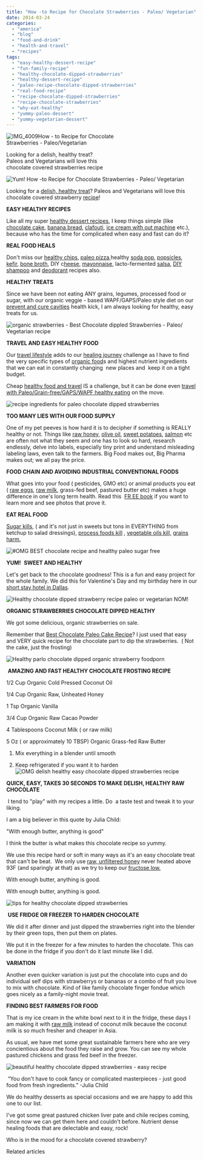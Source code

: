 ```yaml
---
title: "How -to Recipe for Chocolate Strawberries - Paleo/ Vegetarian"
date: 2014-03-24
categories: 
  - "america"
  - "blog"
  - "food-and-drink"
  - "health-and-travel"
  - "recipes"
tags: 
  - "easy-healthy-dessert-recipe"
  - "fun-family-recipe"
  - "healthy-chocolate-dipped-strawberries"
  - "healthy-dessert-recipe"
  - "paleo-recipe-chocolate-dipped-strawberries"
  - "real-food-recipe"
  - "recipe-chocolate-dipped-strawberries"
  - "recipe-chocolate-strawberries"
  - "why-eat-healthy"
  - "yummy-paleo-dessert"
  - "yummy-vegetarian-dessert"
---
```


![IMG_4009](https://pub-ac94b3f306b24c0dba4238943c97f2e1.r2.dev/6a00e5502a9507883301a3fcd54b3c970b.jpg)How - to Recipe for Chocolate  
Strawberries - Paleo/Vegetarian  
  
Looking for a delish, healthy treat?  
Paleos and Vegetarians will love this  
chocolate covered strawberries recipe

<!--more-->  
![Yum! How -to Recipe for Chocolate Strawberries - Paleo/ Vegetarian](https://pub-ac94b3f306b24c0dba4238943c97f2e1.r2.dev/6a00e5502a9507883301a3fcd6ee7a970b.png)  
  
  
Looking for a [delish, healthy treat](https://pub-ac94b3f306b24c0dba4238943c97f2e1.r2.dev/2012/07/healthy-snacks-for-kids.html "healthy snacks for kids")? Paleos and Vegetarians will love this chocolate covered strawberry [recipe](https://pub-ac94b3f306b24c0dba4238943c97f2e1.r2.dev/recipes/ "healthy recipes")!  
  
**EASY HEALTHY RECIPES**  
  
Like all my super [healthy dessert recipes](https://pub-ac94b3f306b24c0dba4238943c97f2e1.r2.dev/2013/08/best-healthy-chocolate-ice-cream-recipe-no-machine.html "healthy fast chocolate ice cream recipe paleo no machine"), I keep things simple (like [chocolate cake](https://pub-ac94b3f306b24c0dba4238943c97f2e1.r2.dev/2013/10/best-chocolate-cake-recipe-ever-and-its-paleo-healthy-grain-free.html "best paleo chocolate cake recipe"), [banana bread](https://pub-ac94b3f306b24c0dba4238943c97f2e1.r2.dev/2013/08/healthy-banana-bread-recipe-paleogapsgluten-free.html "banana bread healthy recipe paleo GAPS grain-free"), [clafouti](https://pub-ac94b3f306b24c0dba4238943c97f2e1.r2.dev/2013/07/yum-super-healthy-dessert-recipe-paleo-mango-clafouti.html "healthy clafouti paleo dessert"), [ice cream with out machine](https://pub-ac94b3f306b24c0dba4238943c97f2e1.r2.dev/2013/05/easy-healthy-homemade-ice-cream-no-machine-.html#more "healthy ice cream no machine") etc.), because who has the time for complicated when easy and fast can do it?  
  
**REAL FOOD HEALS**  
  
Don't miss our [healthy chips](https://pub-ac94b3f306b24c0dba4238943c97f2e1.r2.dev/2013/06/yummy-healthy-chips-recipe.html "healthy chips recipe paleo and vegan"), [paleo pizza](https://pub-ac94b3f306b24c0dba4238943c97f2e1.r2.dev/2013/07/best-paleo-pizza-recipe.html "paleo pizza"),healthy [soda pop](https://pub-ac94b3f306b24c0dba4238943c97f2e1.r2.dev/2012/09/how-to-make-healthy-soda-pop-even-a-kid-can-do-it-.html "healthy soda pop recipe"), [popsicles](https://pub-ac94b3f306b24c0dba4238943c97f2e1.r2.dev/2012/08/how-to-make-healthy-popsicles-.html "healthy popcicle recipe"),  [kefir](https://pub-ac94b3f306b24c0dba4238943c97f2e1.r2.dev/2012/07/-how-to-make-kefir-easy-goats-milk-or-coconut-milk.html "how to make goats milk or coconut kefir"), [bone broth](https://pub-ac94b3f306b24c0dba4238943c97f2e1.r2.dev/2012/10/how-to-make-nourishing-bone-broth-recipes-to-heal.html "bone broth recipe"), DIY c[heese](https://pub-ac94b3f306b24c0dba4238943c97f2e1.r2.dev/2013/02/how-to-make-diy-goat-cheese-with-kefir.html "how to make cheese"), [mayonnaise](https://pub-ac94b3f306b24c0dba4238943c97f2e1.r2.dev/2013/02/how-to-make-homemade-lacto-fermented-mayonnaise.html "DIY mayonnaise recipe"), lacto-fermented [salsa](https://pub-ac94b3f306b24c0dba4238943c97f2e1.r2.dev/2012/09/how-to-make-healthy-lacto-fermented-salsa.html "lacto fermented salsa"), [DIY shampoo](https://pub-ac94b3f306b24c0dba4238943c97f2e1.r2.dev/2012/09/how-to-make-diy-homemade-shampoo-and-creme-rinse-easy-cheap-healthy.html "DIY shampoo and cream rinse") and [deodorant](https://pub-ac94b3f306b24c0dba4238943c97f2e1.r2.dev/2012/09/how-to-make-diy-homemade-deodorant-easy-cheap-healthy.html "DIY homemade deodorant") recipes also.  
  
**HEALTHY TREATS**  
  
Since we have been not eating ANY grains, legumes, processed food or sugar, with our organic veggie - based WAPF/GAPS/Paleo style diet on our [prevent and cure cavities](https://pub-ac94b3f306b24c0dba4238943c97f2e1.r2.dev/2013/03/curing-gum-disease-and-cavities-naturally.html "prevent and cure cavities naturally") health kick, I am always looking for healthy, easy treats for us.  
  
  
![organic strawberries - Best Chocolate dippled Strawberries - Paleo/ Vegetarian recipe](https://pub-ac94b3f306b24c0dba4238943c97f2e1.r2.dev/6a00e5502a9507883301a51186a14f970c.png)  
  
**TRAVEL AND EASY HEALTHY FOOD**  
  
Our [travel lifestyle](https://pub-ac94b3f306b24c0dba4238943c97f2e1.r2.dev/2011/07/what-our-nomadic-travel-lifestyle-looks-like-family-fun.html "Our travel lifestyle") adds to our [healing journey](https://pub-ac94b3f306b24c0dba4238943c97f2e1.r2.dev/2013/07/healing-journey-and-blessings.html "healing journey") challenge as I have to find the very specific types of [organic food](https://pub-ac94b3f306b24c0dba4238943c97f2e1.r2.dev/2012/04/health-organic-raw-foods-and-travel.html "health, organic raw foods and travel")s and highest nutrient ingredients that we can eat in constantly changing  new places and  keep it on a tight budget.  
  
Cheap [healthy food and travel](https://pub-ac94b3f306b24c0dba4238943c97f2e1.r2.dev/2012/06/healthy-food-and-travel.html "healthy food and travel") IS a challenge, but it can be done even [travel with Paleo/Grain-free/GAPS/WAPF healthy eating](https://pub-ac94b3f306b24c0dba4238943c97f2e1.r2.dev/2014/01/travel-and-paleoprimal-grain-free-gapswapf-healthy-eating.html "travel with paleo/grain-free/GAPS/WAPF healthy eating") on the move.  
  
  
![recipe ingredients for paleo chocolate dipped strawberries](https://pub-ac94b3f306b24c0dba4238943c97f2e1.r2.dev/6a00e5502a9507883301a3fcd6eed1970b.png)  
  
**TOO MANY LIES WITH OUR FOOD SUPPLY**  
  
One of my pet peeves is how hard it is to decipher if something is REALLY healthy or not. Things like [raw honey](http://www.foodrenegade.com/your-honey-isnt-honey/ "raw honey vs fake honey"), [olive oil](http://draxe.com/fake-olive-oil/ "fake olive oil"), [sweet potatoes](http://www.collective-evolution.com/2013/12/03/a-little-girls-project-shows-us-why-we-need-to-choose-organic-produce/ "sweet potatoes"), [salmon](http://paleoleap.com/two-faces-salmon/ "salmon ") etc are often not what they seem and one has to look so hard, research endlessly, delve into labels, especially tiny print and understand misleading labeling laws, even talk to the farmers. Big Food makes out, Big Pharma makes out; we all pay the price.  
  
**FOOD CHAIN AND AVOIDING INDUSTRIAL CONVENTIONAL FOODS**  
  
What goes into your food ( pesticides, GMO etc) or animal products you eat ( [raw eggs](https://pub-ac94b3f306b24c0dba4238943c97f2e1.r2.dev/2013/01/raw-eggs-healthy-or-not.html "raw eggs"), [raw milk](https://pub-ac94b3f306b24c0dba4238943c97f2e1.r2.dev/2013/04/raw-milk-fast-and-cure.html "raw milk"), grass-fed beef, pastured butter etc) makes a huge difference in one's long term health. Read this  [FR EE book](http://journeytoforever.org/farm_library/price/pricetoc.html "weston price free book - Nutrition and physical degeneration") if you want to learn more and see photos that prove it.  
  
**EAT REAL FOOD**  
  
[Sugar kills](https://www.youtube.com/watch?v=dBnniua6-oM "sugar kills"), ( and it's not just in sweets but tons in EVERYTHING from ketchup to salad dressings), [process foods kill](http://authoritynutrition.com/9-ways-that-processed-foods-are-killing-people/ "process foods kill") , [vegetable oils kill,](http://wellnessmama.com/2193/why-you-should-never-eat-vegetable-oil-or-margarine/ "vegetable oils kill ") [grains harm.  
](http://wellnessmama.com/3486/do-you-have-a-wheat-belly-interview-with-dr-davis/ "grains harm")  
  
![#OMG BEST chocolate recipe and healthy paleo sugar free](https://pub-ac94b3f306b24c0dba4238943c97f2e1.r2.dev/6a00e5502a9507883301a73d91d976970d.png)  
  
**YUM!**  **SWEET AND HEALTHY**  
  
Let's get back to the chocolate goodness! This is a fun and easy project for the whole family. We did this for Valentine's Day and my birthday here in our [short stay hotel in Dallas](https://pub-ac94b3f306b24c0dba4238943c97f2e1.r2.dev/2014/02/best-extended-stay-hotel-in-dallas-hawthorn-suites-addison-galleria.html "SHORT STAY HOTEL DALLAS - HAWTHORN SUITES").  
  
  
![Healthy chocolate dipped strawberry recipe paleo or vegetarian NOM!](https://pub-ac94b3f306b24c0dba4238943c97f2e1.r2.dev/6a00e5502a9507883301a51186a1cb970c.png)  
  
**ORGANIC STRAWBERRIES CHOCOLATE DIPPED HEALTHY**  
  
We got some delicious, organic strawberries on sale.  
  
Remember that [Best Chocolate Paleo Cake Recipe](https://pub-ac94b3f306b24c0dba4238943c97f2e1.r2.dev/2013/10/best-chocolate-cake-recipe-ever-and-its-paleo-healthy-grain-free.html "BEST CHOCOLATE CAKE PALEO GRAIN-FREE RECIPE")? I just used that easy and VERY quick recipe for the chocolate part to dip the strawberries.  ( Not the cake, just the frosting)  
  
![Healthy parlo chocolate dipped organic strawberry foodporn](https://pub-ac94b3f306b24c0dba4238943c97f2e1.r2.dev/6a00e5502a9507883301a3fcd6ef60970b.png)  
  
  
 **AMAZING AND FAST HEALTHY CHOCOLATE FROSTING RECIPE**  
  
1/2 Cup Organic Cold Pressed Coconut Oil  
  
1/4 Cup Organic Raw, Unheated Honey  
  
1 Tsp Organic Vanilla  
  
3/4 Cup Organic Raw Cacao Powder  
  
4 Tablespoons Coconut Milk ( or raw milk)  
  
5 Oz ( or approximately 10 TBSP) Organic Grass-fed Raw Butter  
  
  
1) Mix everything in a blender until smooth

4) Keep refrigerated if you want it to harden  
![OMG delish healthy easy chocolate dipped strawberries recipe](https://pub-ac94b3f306b24c0dba4238943c97f2e1.r2.dev/6a00e5502a9507883301a73d91da03970d.png)  
  
**QUICK, EASY, TAKES 30 SECONDS TO MAKE DELISH, HEALTHY RAW CHOCOLATE**  
  
 I tend to "play" with my recipes a little. Do  a taste test and tweak it to your liking.  
  
I am a big believer in this quote by Julia Child:  
  
"With enough butter, anything is good"  
  
I think the butter is what makes this chocolate recipe so yummy.  
  
We use this recipe hard or soft in many ways as it's an easy chocolate treat that can't be beat.  We only use [raw, unfiltered honey](http://www.marksdailyapple.com/is-honey-a-safer-sweetener/#axzz2wA9e51bW "RAW HONEY") never heated above 93F (and sparingly at that) as we try to keep our [fructose low.](http://articles.mercola.com/sites/articles/archive/2010/06/19/richard-johnson-interview-may-18-2010.aspx "FRUCTOSE") 

With enough butter, anything is good.

With enough butter, anything is good.

  
![tips for healthy chocolate dipped strawberries](https://pub-ac94b3f306b24c0dba4238943c97f2e1.r2.dev/6a00e5502a9507883301a51186a222970c.png)  
  
 **USE FRIDGE OR FREEZER TO HARDEN CHOCOLATE**  
  
We did it after dinner and just dipped the strawberries right into the blender by their green tops, then put them on plates.  
  
We put it in the freezer for a few minutes to harden the chocolate. This can be done in the fridge if you don't do it last minute like I did.  
  
**VARIATION**  
  
Another even quicker variation is just put the chocolate into cups and do individual self dips with strawberrys or bananas or a combo of fruit you love to mix with chocolate. Kind of like family chocolate finger fondue which goes nicely as a family-night movie treat.  
  
**FINDING BEST FARMERS FOR FOOD**  
  
That is my ice cream in the white bowl next to it in the fridge, these days I am making it with [raw milk](https://pub-ac94b3f306b24c0dba4238943c97f2e1.r2.dev/2013/04/raw-milk-fast-and-cure.html "RAW MILK") instead of coconut milk because the coconut milk is so much fresher and cheaper in Asia.  
  
As usual, we have met some great sustainable farmers here who are very concientious about the food they raise and grow. You can see my whole pastured chickens and grass fed beef in the freezer.  
  
  
![beautiful healthy chocolate dipped strawberries - easy recipe](https://pub-ac94b3f306b24c0dba4238943c97f2e1.r2.dev/6a00e5502a9507883301a73d91da5a970d.png)  
  
 “You don't have to cook fancy or complicated masterpieces - just good food from fresh ingredients.” -Julia Child  
  
We do healthy desserts as special occasions and we are happy to add this one to our list.  
  
I've got some great pastured chicken liver pate and chile recipes coming, since now we can get them here and couldn't before. Nutrient dense healing foods that are delectable and easy, rock!  
  
Who is in the mood for a chocolate covered strawberry?  
  
  

Related articles

